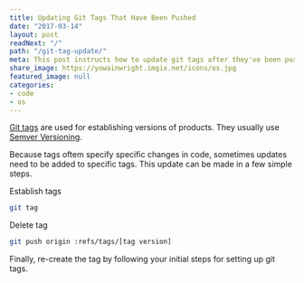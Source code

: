 ```yaml
---
title: Updating Git Tags That Have Been Pushed
date: "2017-03-14"
layout: post
readNext: "/"
path: "/git-tag-update/"
meta: This post instructs how to update git tags after they've been pushed
share_image: https://yowainwright.imgix.net/icons/os.jpg
featured_image: null
categories:
- code
- os
---
```


[Git tags](https://git-scm.com/book/en/v2/Git-Basics-Tagging) are used for establishing versions of products. They usually use [Semver Versioning](http://semver.org/). 

Because tags oftem specify specific changes in code, sometimes updates need to be added to specific tags. This update can be made in a few simple steps.

Establish tags

```bash
git tag
```

Delete tag

```bash
git push origin :refs/tags/[tag version]
```

Finally, re-create the tag by following your initial steps for setting up git tags. 

